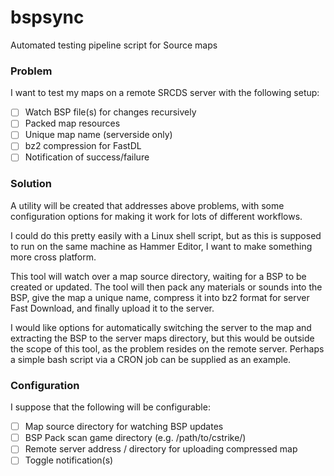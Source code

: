 # bspsync
Automated testing pipeline script for Source maps

### Problem

I want to test my maps on a remote SRCDS server with the following setup:

- [ ] Watch BSP file(s) for changes recursively
- [ ] Packed map resources
- [ ] Unique map name (serverside only)
- [ ] bz2 compression for FastDL
- [ ] Notification of success/failure

### Solution

A utility will be created that addresses above problems, with some
configuration options for making it work for lots of different workflows.

I could do this pretty easily with a Linux shell script, but as this is
supposed to run on the same machine as Hammer Editor, I want to make
something more cross platform.

This tool will watch over a map source directory, waiting for a BSP to be
created or updated. The tool will then pack any materials or sounds into the
BSP, give the map a unique name, compress it into bz2 format for server Fast
Download, and finally upload it to the server.

I would like options for automatically switching the server to the map and
extracting the BSP to the server maps directory, but this would be outside the
scope of this tool, as the problem resides on the remote server. Perhaps a
simple bash script via a CRON job can be supplied as an example.

### Configuration

I suppose that the following will be configurable:

- [ ] Map source directory for watching BSP updates
- [ ] BSP Pack scan game directory (e.g. /path/to/cstrike/)
- [ ] Remote server address / directory for uploading compressed map
- [ ] Toggle notification(s)
